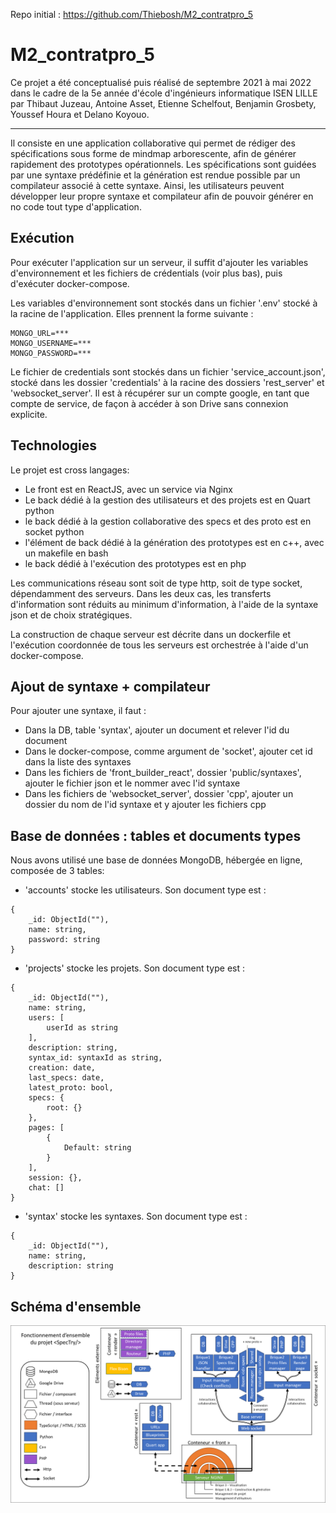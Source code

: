 Repo initial : https://github.com/Thiebosh/M2_contratpro_5

# M2_contratpro_5

Ce projet a été conceptualisé puis réalisé de septembre 2021 à mai 2022 dans le cadre de la 5e année d'école d'ingénieurs informatique ISEN LILLE par Thibaut Juzeau, Antoine Asset, Etienne Schelfout, Benjamin Grosbety, Youssef Houra et Delano Koyouo.

<hr>

Il consiste en une application collaborative qui permet de rédiger des spécifications sous forme de mindmap arborescente, afin de générer rapidement des prototypes opérationnels. Les spécifications sont guidées par une syntaxe prédéfinie et la génération est rendue possible par un compilateur associé à cette syntaxe. Ainsi, les utilisateurs peuvent développer leur propre syntaxe et compilateur afin de pouvoir générer en no code tout type d'application.

## Exécution

Pour exécuter l'application sur un serveur, il suffit d'ajouter les variables d'environnement et les fichiers de crédentials (voir plus bas), puis d'exécuter docker-compose.

Les variables d'environnement sont stockés dans un fichier '.env' stocké à la racine de l'application. Elles prennent la forme suivante :
```
MONGO_URL=***
MONGO_USERNAME=***
MONGO_PASSWORD=***
```

Le fichier de credentials sont stockés dans un fichier 'service_account.json', stocké dans les dossier 'credentials' à la racine des dossiers 'rest_server' et 'websocket_server'. Il est à récupérer sur un compte google, en tant que compte de service, de façon à accéder à son Drive sans connexion explicite.

## Technologies

Le projet est cross langages:
- Le front est en ReactJS, avec un service via Nginx
- Le back dédié à la gestion des utilisateurs et des projets est en Quart python
- le back dédié à la gestion collaborative des specs et des proto est en socket python
- l'élément de back dédié à la génération des prototypes est en c++, avec un makefile en bash
- le back dédié à l'exécution des prototypes est en php

Les communications réseau sont soit de type http, soit de type socket, dépendamment des serveurs. Dans les deux cas, les transferts d'information sont réduits au minimum d'information, à l'aide de la syntaxe json et de choix stratégiques.

La construction de chaque serveur est décrite dans un dockerfile et l'exécution coordonnée de tous les serveurs est orchestrée à l'aide d'un docker-compose.

## Ajout de syntaxe + compilateur

Pour ajouter une syntaxe, il faut :
- Dans la DB, table 'syntax', ajouter un document et relever l'id du document
- Dans le docker-compose, comme argument de 'socket', ajouter cet id dans la liste des syntaxes
- Dans les fichiers de 'front_builder_react', dossier 'public/syntaxes', ajouter le fichier json et le nommer avec l'id syntaxe
- Dans les fichiers de 'websocket_server', dossier 'cpp', ajouter un dossier du nom de l'id syntaxe et y ajouter les fichiers cpp

## Base de données : tables et documents types

Nous avons utilisé une base de données MongoDB, hébergée en ligne, composée de 3 tables:
- 'accounts' stocke les utilisateurs. Son document type est :
```
{
    _id: ObjectId(""),
    name: string,
    password: string
}
```
- 'projects' stocke les projets. Son document type est :
```
{
    _id: ObjectId(""),
    name: string,
    users: [
        userId as string
    ],
    description: string,
    syntax_id: syntaxId as string,
    creation: date,
    last_specs: date,
    latest_proto: bool,
    specs: {
        root: {}
    },
    pages: [
        {
            Default: string
        }
    ],
    session: {},
    chat: []
}
```
- 'syntax' stocke les syntaxes. Son document type est :
```
{
    _id: ObjectId(""),
    name: string,
    description: string
}
```

## Schéma d'ensemble
![global scheme](https://github.com/Thiebosh/M2_contratpro_5/raw/main/documentation/global%20scheme.png)
